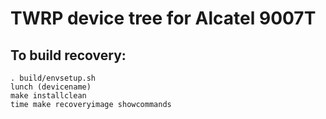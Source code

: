 # TWRP device tree for Alcatel 9007T

To build recovery:
------------------


    . build/envsetup.sh
    lunch (devicename)
    make installclean
    time make recoveryimage showcommands
